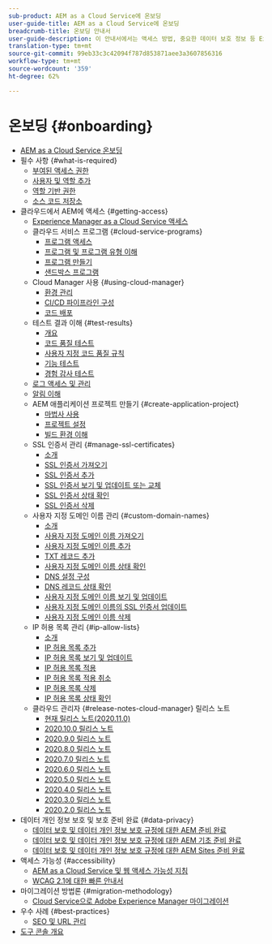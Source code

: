 ```yaml
---
sub-product: AEM as a Cloud Service에 온보딩
user-guide-title: AEM as a Cloud Service에 온보딩
breadcrumb-title: 온보딩 안내서
user-guide-description: 이 안내서에서는 액세스 방법, 중요한 데이터 보호 정보 등 Experience Manager as a Cloud Service를 시작하는 방법에 대한 요약을 제공합니다.
translation-type: tm+mt
source-git-commit: 99eb33c3c42094f787d853871aee3a3607856316
workflow-type: tm+mt
source-wordcount: '359'
ht-degree: 62%

---
```



# 온보딩 {#onboarding}

+ [AEM as a Cloud Service 온보딩](/help/onboarding/home.md)
+ 필수 사항 {#what-is-required}
   + [부여된 액세스 권한](what-is-required/access-rights-granted.md)
   + [사용자 및 역할 추가](what-is-required/add-users-roles.md)
   + [역할 기반 권한](what-is-required/role-based-permissions.md)
   + [소스 코드 저장소](what-is-required/source-code-repository.md)
+ 클라우드에서 AEM에 액세스 {#getting-access}
   + [Experience Manager as a Cloud Service 액세스](getting-access-to-aem-in-cloud/navigation.md)
   + 클라우드 서비스 프로그램 {#cloud-service-programs}
      + [프로그램 액세스](getting-access-to-aem-in-cloud/first-time-login.md)
      + [프로그램 및 프로그램 유형 이해](getting-access-to-aem-in-cloud/understand-program-types.md)
      + [프로그램 만들기](getting-access-to-aem-in-cloud/creating-a-program.md)
      + [샌드박스 프로그램](getting-access-to-aem-in-cloud/sandbox-programs.md)
   + Cloud Manager 사용 {#using-cloud-manager}
      + [환경 관리](/help/implementing/cloud-manager/manage-environments.md)
      + [CI/CD 파이프라인 구성](/help/implementing/cloud-manager/configure-pipeline.md)
      + [코드 배포](/help/implementing/cloud-manager/deploy-code.md)
   + 테스트 결과 이해 {#test-results}
      + [개요](/help/implementing/cloud-manager/overview-test-results.md)
      + [코드 품질 테스트](/help/implementing/cloud-manager/code-quality-testing.md)
      + [사용자 지정 코드 품질 규칙](/help/implementing/cloud-manager/custom-code-quality-rules.md)
      + [기능 테스트](/help/implementing/cloud-manager/functional-testing.md)
      + [경험 감사 테스트](/help/implementing/cloud-manager/experience-audit-testing.md)
   + [로그 액세스 및 관리](/help/implementing/cloud-manager/manage-logs.md)
   + [알림 이해](/help/implementing/cloud-manager/notifications.md)
   + AEM 애플리케이션 프로젝트 만들기 {#create-application-project}
      + [마법사 사용](getting-access-to-aem-in-cloud/using-the-wizard.md)
      + [프로젝트 설정](getting-access-to-aem-in-cloud/setting-up-project.md)
      + [빌드 환경 이해](getting-access-to-aem-in-cloud/build-environment-details.md)
   + SSL 인증서 관리 {#manage-ssl-certificates}
      + [소개](/help/implementing/cloud-manager/managing-ssl-certifications/introduction.md)
      + [SSL 인증서 가져오기](/help/implementing/cloud-manager/managing-ssl-certifications/get-ssl-certificate.md)
      + [SSL 인증서 추가](/help/implementing/cloud-manager/managing-ssl-certifications/add-ssl-certificate.md)
      + [SSL 인증서 보기 및 업데이트 또는 교체](/help/implementing/cloud-manager/managing-ssl-certifications/view-update-replace-ssl-certificate.md)
      + [SSL 인증서 상태 확인](/help/implementing/cloud-manager/managing-ssl-certifications/check-status-ssl-certificate.md)
      + [SSL 인증서 삭제](/help/implementing/cloud-manager/managing-ssl-certifications/delete-ssl-certificate.md)
   + 사용자 지정 도메인 이름 관리 {#custom-domain-names}
      + [소개](/help/implementing/cloud-manager/custom-domain-names/introduction.md)
      + [사용자 지정 도메인 이름 가져오기](/help/implementing/cloud-manager/custom-domain-names/get-custom-domain-name.md)
      + [사용자 지정 도메인 이름 추가](/help/implementing/cloud-manager/custom-domain-names/add-custom-domain-name.md)
      + [TXT 레코드 추가](/help/implementing/cloud-manager/custom-domain-names/add-text-record.md)
      + [사용자 지정 도메인 이름 상태 확인](/help/implementing/cloud-manager/custom-domain-names/check-domain-name-status.md)
      + [DNS 설정 구성](/help/implementing/cloud-manager/custom-domain-names/configure-dns-settings.md)
      + [DNS 레코드 상태 확인](/help/implementing/cloud-manager/custom-domain-names/check-dns-record-status.md)
      + [사용자 지정 도메인 이름 보기 및 업데이트](/help/implementing/cloud-manager/custom-domain-names/view-update-replace-custom-domain-name.md)
      + [사용자 지정 도메인 이름의 SSL 인증서 업데이트](/help/implementing/cloud-manager/custom-domain-names/update-cdn-ssl-certificate.md)
      + [사용자 지정 도메인 이름 삭제](/help/implementing/cloud-manager/custom-domain-names/delete-custom-domain-name.md)
   + IP 허용 목록 관리 {#ip-allow-lists}
      + [소개](/help/implementing/cloud-manager/ip-allow-lists/introduction.md)
      + [IP 허용 목록 추가](/help/implementing/cloud-manager/ip-allow-lists/add-ip-allow-lists.md)
      + [IP 허용 목록 보기 및 업데이트](/help/implementing/cloud-manager/ip-allow-lists/view-update-ip-allow-list.md)
      + [IP 허용 목록 적용](/help/implementing/cloud-manager/ip-allow-lists/apply-allow-list.md)
      + [IP 허용 목록 적용 취소](/help/implementing/cloud-manager/ip-allow-lists/unapply-ip-allow-list.md)
      + [IP 허용 목록 삭제](/help/implementing/cloud-manager/ip-allow-lists/delete-ip-allow-list.md)
      + [IP 허용 목록 상태 확인](/help/implementing/cloud-manager/ip-allow-lists/check-ip-allow-list-status.md)
   + 클라우드 관리자 {#release-notes-cloud-manager} 릴리스 노트
      + [현재 릴리스 노트(2020.11.0)](/help/onboarding/release-notes-cloud-manager/release-notes-cm-current.md)
      + [2020.10.0 릴리스 노트](/help/onboarding/release-notes-cloud-manager/release-notes-cm-2020-10-0.md)
      + [2020.9.0 릴리스 노트](/help/onboarding/release-notes-cloud-manager/release-notes-cm-2020-9-0.md)
      + [2020.8.0 릴리스 노트](/help/onboarding/release-notes-cloud-manager/release-notes-cm-2020-8-0.md)
      + [2020.7.0 릴리스 노트](/help/onboarding/release-notes-cloud-manager/release-notes-cm-2020-7-0.md)
      + [2020.6.0 릴리스 노트](/help/onboarding/release-notes-cloud-manager/release-notes-cm-2020-6-0.md)
      + [2020.5.0 릴리스 노트](/help/onboarding/release-notes-cloud-manager/release-notes-cm-2020-5-0.md)
      + [2020.4.0 릴리스 노트](/help/onboarding/release-notes-cloud-manager/release-notes-cm-2020-4-0.md)
      + [2020.3.0 릴리스 노트](/help/onboarding/release-notes-cloud-manager/release-notes-cm-2020-3-0.md)
      + [2020.2.0 릴리스 노트](/help/onboarding/release-notes-cloud-manager/release-notes-cm-2020-2-0.md)
+ 데이터 개인 정보 보호 및 보호 준비 완료 {#data-privacy}
   + [데이터 보호 및 데이터 개인 정보 보호 규정에 대한 AEM 준비 완료](data-privacy-and-protection-readiness/aem-readiness.md)
   + [데이터 보호 및 데이터 개인 정보 보호 규정에 대한 AEM 기초 준비 완료](data-privacy-and-protection-readiness/foundation-readiness.md)
   + [데이터 보호 및 데이터 개인 정보 보호 규정에 대한 AEM Sites 준비 완료](data-privacy-and-protection-readiness/sites-readiness.md)
+ 액세스 가능성 {#accessibility}
   + [AEM as a Cloud Service 및 웹 액세스 가능성 지침](accessibility/web-accessibility.md)
   + [WCAG 2.1에 대한 빠른 안내서](accessibility/quick-guide-wcag.md)
+ 마이그레이션 방법론 {#migration-methodology}
   + [Cloud Service으로 Adobe Experience Manager 마이그레이션](migration-methodology/getting-started.md)
+ 우수 사례 {#best-practices}
   + [SEO 및 URL 관리](best-practices/seo-and-url-management.md)
+ [도구 콘솔 개요](tools-consoles.md)
